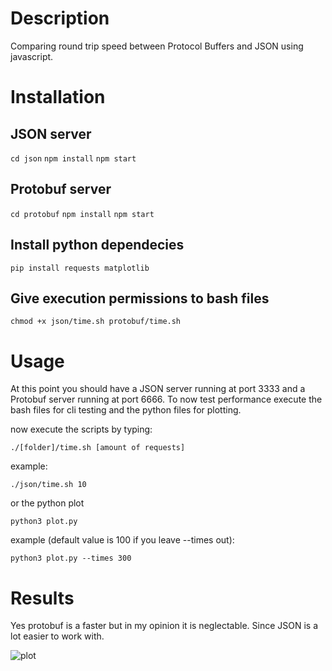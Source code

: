 # Description

Comparing round trip speed between Protocol Buffers and JSON using javascript.


# Installation
## JSON server

```cd json```
```npm install```
```npm start```

## Protobuf server

```cd protobuf```
```npm install```
```npm start```

## Install python dependecies

```pip install requests matplotlib```

## Give execution permissions to bash files

```chmod +x json/time.sh protobuf/time.sh```

# Usage

At this point you should have a JSON server running at port 3333 and a Protobuf server running at port 6666. To now test performance execute the bash files for cli testing and the python files for plotting.

now execute the scripts by typing:

```./[folder]/time.sh [amount of requests]```

example: 

```./json/time.sh 10```

or the python plot

```python3 plot.py```

example (default value is 100 if you leave --times out):

```python3 plot.py --times 300```

# Results

Yes protobuf is a faster but in my opinion it is neglectable. Since JSON is a lot easier to work with.

![plot](graph.png)